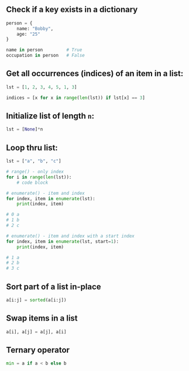 ## Check if a key exists in a dictionary

```python
person = {
    name: "Bobby",
    age: "25"
}

name in person         # True
occupation in person   # False
```

## Get all occurrences (indices) of an item in a list:

```python
lst = [1, 2, 3, 4, 5, 1, 3]

indices = [x for x in range(len(lst)) if lst[x] == 3]
```

## Initialize list of length `n`:

```python
lst = [None]*n
```

## Loop thru list:

```python
lst = ["a", "b", "c"]

# range() - only index
for i in range(len(lst)):
    # code block

# enumerate() - item and index
for index, item in enumerate(lst):
    print(index, item)

# 0 a
# 1 b
# 2 c

# enumerate() - item and index with a start index
for index, item in enumerate(lst, start=1):
    print(index, item)

# 1 a
# 2 b
# 3 c
```

## Sort part of a list in-place

```python
a[i:j] = sorted(a[i:j])
```

## Swap items in a list

```python
a[i], a[j] = a[j], a[i]
```

## Ternary operator

```python
min = a if a < b else b
```

